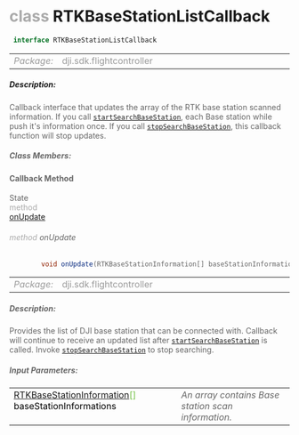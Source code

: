 <div class="article"><h1 ><font color="#AAA">class </font>RTKBaseStationListCallback</h1></div>

~~~java
 interface RTKBaseStationListCallback 
~~~

<html><table class="table-supportedby"><tr valign="top"><td width=15%><font color="#999"><i>Package:</i></td><td width=85%><font color="#999">dji.sdk.flightcontroller</td></tr></table></html>



##### Description:



<font color="#666">Callback interface that updates the array of the RTK base station scanned information. If you  call <code><a href="/Components/RTK/DJIRTK.html#djirtk_startsearchbasestation">startSearchBaseStation</a></code>, each Base station while push it's information once. If  you call <code><a href="/Components/RTK/DJIRTK.html#djirtk_stopsearchbasestation">stopSearchBaseStation</a></code>, this callback function will stop updates.



##### Class Members:



#### Callback Method

<div class="api-row" id="djirtk_rtkbasestationlistcallbackinterface_onupdate"><div class="api-col left">State</div><div class="api-col middle" style="color:#AAA">method</div><div class="api-col right"><a class="trigger" href="#djirtk_rtkbasestationlistcallbackinterface_onupdate_inline">onUpdate</a></div></div><div class="inline-doc" id="djirtk_rtkbasestationlistcallbackinterface_onupdate_inline"

><div class="article"><h6 ><font color="#AAA">method </font>onUpdate</h6></div>

~~~java
        void onUpdate(RTKBaseStationInformation[] baseStationInformations)
~~~

<html><table class="table-supportedby"><tr valign="top"><td width=15%><font color="#999"><i>Package:</i></td><td width=85%><font color="#999">dji.sdk.flightcontroller</td></tr></table></html>



##### Description:



<font color="#666">Provides the list of DJI base station that can be connected with. Callback will continue to receive an updated list  after <code><a href="/Components/RTK/DJIRTK.html#djirtk_startsearchbasestation">startSearchBaseStation</a></code> is called. Invoke <code><a href="/Components/RTK/DJIRTK.html#djirtk_stopsearchbasestation">stopSearchBaseStation</a></code> to stop searching.



##### Input Parameters:

<html><table class="table-inline-parameters"><tr valign="top"><td><font color="#70BF41"><a href="/Components/RTK/DJIRTK_DJIRTKBaseStationInformation.html#djirtk_djirtkbasestationinformation">RTKBaseStationInformation</a>[] <font color="#000">baseStationInformations</td><td><font color="#666"><i>An array contains Base station scan information.</i></td></tr></table></html></div>



